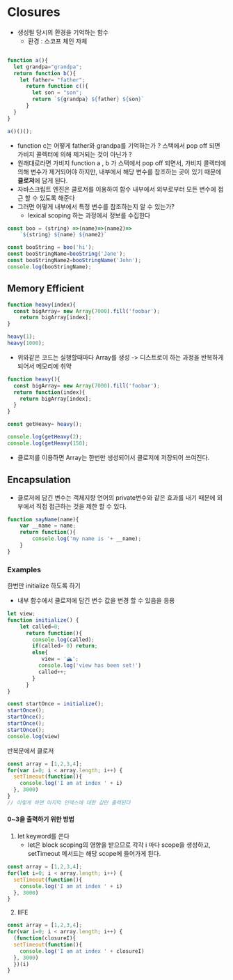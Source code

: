 # Closures

- 생성될 당시의 환경을 기억하는 함수
  - 환경 : 스코프 체인 자체 

```javascript

function a(){
  let grandpa="grandpa";
  return function b(){
    let father= "father";
      return function c(){
        let son = "son";
        return `${grandpa} ${father} ${son}`
      }
  }
}

a()()();
```

- function c는 어떻게 father와 grandpa를 기억하는가 ? 스택에서 pop off 되면 가비지 콜렉터에 의해 제거되는 것이 아닌가 ?
- 원래대로라면 가비지 function a , b 가 스택에서 pop off 되면서, 가비지 콜렉터에 의해 변수가 제거되어야 하지만, 내부에서 해당 변수를 참조하는 곳이 있기 때문에 **클로저**에 담게 된다. 
- 자바스크립트 엔진은 클로저를 이용하여 함수 내부에서 외부로부터 모든 변수에 접근 할 수 있도록 해준다
- 그러면 어떻게 내부에서 특정 변수를 참조하는지 알 수 있는가?
  - lexical scoping 하는 과정에서 정보를 수집한다

```javascript
const boo = (string) =>(name)=>(name2)=>
	`${string} ${name} ${name2}`

const booString = boo('hi');
const booStringName=booString('Jane');
const booStringName2=booStringName('John');
console.log(booStringName);
```



## Memory Efficient

```javascript
function heavy(index){
  const bigArray= new Array(7000).fill('foobar');
    return bigArray[index];
}

heavy(1);
heavy(1000); 
```

- 위와같은 코드는 실행할때마다 Array를 생성 -> 디스트로이 하는 과정을 반복하게 되어서 메모리에 취약 



```javascript
function heavy(){
  const bigArray= new Array(7000).fill('foobar');
  return function(index){
    return bigArray[index];
  }
}

const getHeavy= heavy();

console.log(getHeavy(2);
console.log(getHeavy(150);
```

- 클로저를 이용하면 Array는 한번만 생성되어서 클로저에 저장되어 쓰여진다.



## Encapsulation

- 클로저에 담긴 변수는 객체지향 언어의 private변수와 같은 효과를 내기 때문에 외부에서 직접 접근하는 것을 제한 할 수 있다.

```javascript
function sayName(name){
    var __name = name;
    return function(){
        console.log('my name is '+ __name);
    }
}
```





### Examples

한번만 initialize 하도록 하기 

- 내부 함수에서 클로저에 담긴 변수 값을 변경 할 수 있음을 응용

```javascript
let view;
function initialize() {
    let called=0; 
      return function(){
        console.log(called);
        if(called> 0) return;
        else{
           view = '🏔';
          console.log('view has been set!')
          called++;
        }
      }
}

const startOnce = initialize();
startOnce();
startOnce();
startOnce();
startOnce();
console.log(view)
```



반복문에서 클로저

```javascript
const array = [1,2,3,4];
for(var i=0; i < array.length; i++) {
  setTimeout(function(){
    console.log('I am at index ' + i)
  }, 3000)
} 
// 이렇게 하면 마지막 인덱스에 대한 값만 출력된다
```



#### 0~3을 출력하기 위한 방법 

1. let keyword를 쓴다
   - let은 block scoping의 영향을 받으므로 각각 i 마다 scope을 생성하고, setTimeout 메서드는 해당 scope에 들어가게 된다. 

```javascript
const array = [1,2,3,4];
for(let i=0; i < array.length; i++) {
  setTimeout(function(){
    console.log('I am at index ' + i)
  }, 3000)
} 
```



2. IIFE 

```javascript
const array = [1,2,3,4];
for(var i=0; i < array.length; i++) {
  (function(closureI){
  setTimeout(function(){
    console.log('I am at index ' + closureI)
  }, 3000)
  })(i)
}
```

